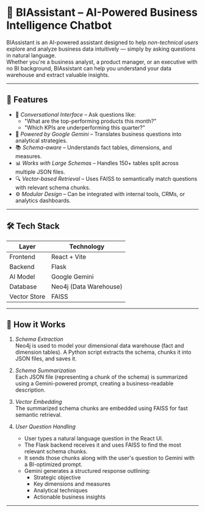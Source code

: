 # 🧠 BIAssistant – AI-Powered Business Intelligence Chatbot

BIAssistant is an AI-powered assistant designed to help *non-technical users* explore and analyze business data intuitively — simply by asking questions in natural language.  
Whether you're a business analyst, a product manager, or an executive with no BI background, BIAssistant can help you understand your data warehouse and extract valuable insights.

---

## 🚀 Features

- 💬 *Conversational Interface* – Ask questions like:
  - "What are the top-performing products this month?"
  - "Which KPIs are underperforming this quarter?"
- 🧠 *Powered by Google Gemini* – Translates business questions into analytical strategies.
- 📚 *Schema-aware* – Understands fact tables, dimensions, and measures.
- 📊 *Works with Large Schemas* – Handles 150+ tables split across multiple JSON files.
- 🔍 *Vector-based Retrieval* – Uses FAISS to semantically match questions with relevant schema chunks.
- ⚙️ *Modular Design* – Can be integrated with internal tools, CRMs, or analytics dashboards.

---

## 🛠 Tech Stack

| Layer        | Technology        |
|--------------|-------------------|
| Frontend     | React + Vite      |
| Backend      | Flask             |
| AI Model     | Google Gemini     |
| Database     | Neo4j (Data Warehouse) |
| Vector Store | FAISS             |

---

## 🧱 How it Works

1. *Schema Extraction*  
   Neo4j is used to model your dimensional data warehouse (fact and dimension tables). A Python script extracts the schema, chunks it into JSON files, and saves it.

2. *Schema Summarization*  
   Each JSON file (representing a chunk of the schema) is summarized using a Gemini-powered prompt, creating a business-readable description.

3. *Vector Embedding*  
   The summarized schema chunks are embedded using FAISS for fast semantic retrieval.

4. *User Question Handling*  
   - User types a natural language question in the React UI.
   - The Flask backend receives it and uses FAISS to find the most relevant schema chunks.
   - It sends those chunks along with the user's question to Gemini with a BI-optimized prompt.
   - Gemini generates a structured response outlining:
     - Strategic objective
     - Key dimensions and measures
     - Analytical techniques
     - Actionable business insights

---
